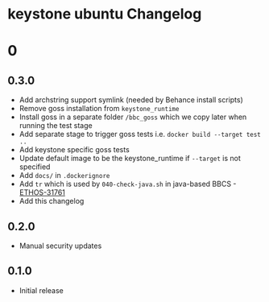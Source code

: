 # keystone ubuntu Changelog

# 0

## 0.3.0

- Add archstring support symlink (needed by Behance install scripts)
- Remove goss installation from `keystone_runtime`
- Install goss in a separate folder `/bbc_goss` which we copy later when running the test stage
- Add separate stage to trigger goss tests i.e. `docker build --target test ..`
- Add keystone specific goss tests
- Update default image to be the keystone_runtime if `--target` is not specified
- Add `docs/` in `.dockerignore`
- Add `tr` which is used by `040-check-java.sh` in java-based BBCS - [ETHOS-31761](https://jira.corp.adobe.com/browse/EON-31761)
- Add this changelog

## 0.2.0

- Manual security updates

## 0.1.0

- Initial release
